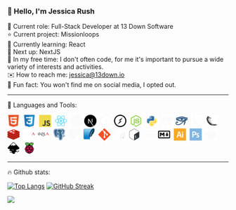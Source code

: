 ### :wave: Hello, I'm Jessica Rush

:bust_in_silhouette: Current role: Full-Stack Developer at 13 Down Software  
:star: Current project: Missionloops  
:seedling: Currently learning: React  
:round_pushpin: Next up: NextJS  
:space_invader: In my free time: I don't often code, for me it's important to pursue a wide variety of interests and activities.  
:envelope: How to reach me: jessica@13down.io  
:orange_book: Fun fact: You won't find me on social media, I opted out.  

-----

:wrench: Languages and Tools:

<div>
  <img src="icons/html5-original.svg" title="HTML5" alt="HTML" width="28" height="28"/>&nbsp;
  <img src="icons/css3-original.svg" title="CSS3" alt="CSS" width="28" height="28"/>&nbsp;
  <img src="icons/javascript-original.svg" title="JavaScript" alt="JavaScript" width="28" height="28"/>&nbsp;
  <img src="icons/react-original.svg" title="React" alt="React" width="28" height="28"/>&nbsp;
  <img src="icons/nextjs-original-dark.svg#gh-dark-mode-only" title="NextJS" alt="NextJS" width="28" height="28"/>
  <img src="icons/nextjs-original.svg#gh-light-mode-only" title="NextJS" alt="NextJS" width="28" height="28"/>&nbsp;
  <img src="icons/socketio-original-dark.svg#gh-dark-mode-only" title="socket.io" alt="socket.io" width="28" height="28"/>
  <img src="icons/socketio-original.svg#gh-light-mode-only" title="socket.io" alt="socket.io" width="28" height="28"/>&nbsp;
  <img src="icons/nodejs-original.svg" title="NodeJS" alt="NodeJS" width="28" height="28"/>&nbsp;
  <img src="icons/python-original.svg" title="Python" alt="Python" width="28" height="28"/>&nbsp;
  <img src="icons/sphinx-custom-dark.svg#gh-dark-mode-only" title="Sphinx" alt="Sphinx" width="28" height="28"/>
  <img src="icons/sphinx-custom.svg#gh-light-mode-only" title="Sphinx" alt="Sphinx" width="28" height="28"/>&nbsp;
  <img src="icons/flask-original-dark.svg#gh-dark-mode-only" title="Flask" alt="Flask" width="28" height="28"/>
  <img src="icons/flask-original.svg#gh-light-mode-only" title="Flask" alt="Flask" width="28" height="28"/>&nbsp;
  <img src="icons/redis-original.svg" title="Redis" alt="Redis" width="28" height="28"/>&nbsp;
  <img src="icons/sqlalchemy-original-dark.svg#gh-dark-mode-only" title="SQLAlchemy" alt="SQLAlchemy" width="28" height="28"/>
  <img src="icons/sqlalchemy-original.svg#gh-light-mode-only" title="SQLAlchemy" alt="SQLAlchemy" width="28" height="28"/>&nbsp;
  <img src="icons/postgresql-plain.svg" title="Postgresql" alt="Postgresql" width="28" height="28"/>&nbsp;
  <img src="icons/sqlite-plain-dark.svg#gh-dark-mode-only" title="Sqlite" alt="Sqlite" width="28" height="28"/>
  <img src="icons/sqlite-original.svg#gh-light-mode-only" title="Sqlite" alt="Sqlite" width="28" height="28"/>&nbsp;
  <img src="icons/git-original.svg" title="Git" alt="Git" width="28" height="28"/>&nbsp;
  <img src="icons/bash-original-dark.svg#gh-dark-mode-only" title="Bash" alt="Bash" width="28" height="28"/>
  <img src="icons/bash-original.svg#gh-light-mode-only" title="Bash" alt="Bash" width="28" height="28"/>&nbsp;
  <img src="icons/markdown-original-dark.svg#gh-dark-mode-only" title="Markdown" alt="Markdown" width="28" height="28"/>
  <img src="icons/markdown-original.svg#gh-light-mode-only" title="Markdown" alt="Markdown" width="28" height="28"/>&nbsp;
  <img src="icons/illustrator-plain.svg" title="Illustrator" alt="Illustrator" width="28" height="28"/>&nbsp;
  <img src="icons/photoshop-plain.svg" title="Photoshop" alt="Photoshop" width="28" height="28"/>&nbsp;
  <img src="icons/inkscape-plain-dark.svg#gh-dark-mode-only" title="Inkscape" alt="Inkscape" width="28" height="28"/>
  <img src="icons/inkscape-plain.svg#gh-light-mode-only" title="Inkscape" alt="Inkscape" width="28" height="28"/>&nbsp;
  <img src="icons/raspberrypi-original.svg" title="RaspberryPi" alt="RaspberryPi" width="28" height="28"/>&nbsp;
</div>

-----

:fire: Github stats:

<!-- https://github.com/anuraghazra/github-readme-stats -->
[![Top Langs](https://github-readme-stats.vercel.app/api/top-langs/?username=jessicarush&layout=default&langs_count=4&theme=dark&bg_color=22272E&border_color=444c56)](https://github.com/anuraghazra/github-readme-stats) <!-- https://github.com/DenverCoder1/github-readme-streak-stats --> [![GitHub Streak](http://github-readme-streak-stats.herokuapp.com?user=jessicarush&theme=dark&background=22272E&border=444c56)](https://git.io/streak-stats) 

<!-- https://github.com/antonkomarev/github-profile-views-counter -->
![](https://komarev.com/ghpvc/?username=jessicarush&color=00CED1)
